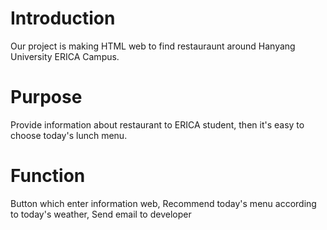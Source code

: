 # Introduction

Our project is making HTML web to find restauraunt around Hanyang University ERICA Campus.

# Purpose

Provide information about restaurant to ERICA student, then it's easy to choose today's lunch menu.

# Function

Button which enter information web, Recommend today's menu according to today's weather, Send email to developer
